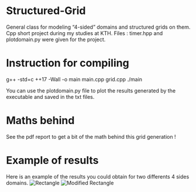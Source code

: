 # Structured-Grid
General class for modeling “4-sided” domains and structured grids on them. Cpp short project during my studies at KTH.
Files : timer.hpp and plotdomain.py were given for the project.

# Instruction for compiling
g++ -std=c ++17 -Wall -o main main.cpp grid.cpp
./main

You can use the plotdomain.py file to plot the results generated by the executable and saved in the txt files.

# Maths behind
See the pdf report to get a bit of the math behind this grid generation !

# Example of results
Here is an example of the results you could obtain for two differents 4 sides domains.
![Rectangle](Figure_1.png)
![Modified Rectangle](Figure_4.png)

